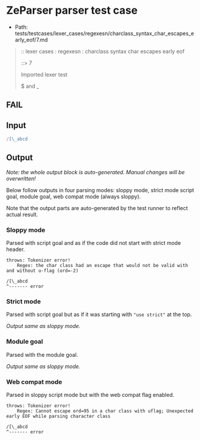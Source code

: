 # ZeParser parser test case

- Path: tests/testcases/lexer_cases/regexesn/charclass_syntax_char_escapes_early_eof/7.md

> :: lexer cases : regexesn : charclass syntax char escapes early eof
>
> ::> 7
>
> Imported lexer test
>
> $ and _

## FAIL

## Input

`````js
/[\_abcd
`````

## Output

_Note: the whole output block is auto-generated. Manual changes will be overwritten!_

Below follow outputs in four parsing modes: sloppy mode, strict mode script goal, module goal, web compat mode (always sloppy).

Note that the output parts are auto-generated by the test runner to reflect actual result.

### Sloppy mode

Parsed with script goal and as if the code did not start with strict mode header.

`````
throws: Tokenizer error!
    Regex: the char class had an escape that would not be valid with and without u-flag (ord=-2)

/[\_abcd
^------- error
`````

### Strict mode

Parsed with script goal but as if it was starting with `"use strict"` at the top.

_Output same as sloppy mode._

### Module goal

Parsed with the module goal.

_Output same as sloppy mode._

### Web compat mode

Parsed in sloppy script mode but with the web compat flag enabled.

`````
throws: Tokenizer error!
    Regex: Cannot escape ord=95 in a char class with uflag; Unexpected early EOF while parsing character class

/[\_abcd
^------- error
`````


